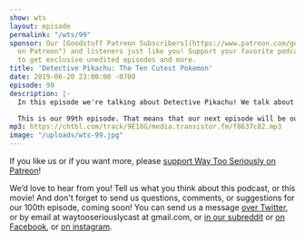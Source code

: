 ```yaml
---
show: wts
layout: episode
permalink: "/wts/99"
sponsor: Our [Goodstuff Patreon Subscribers](https://www.patreon.com/goodstuff "Goodstuff
  on Patreon") and listeners just like you! Support your favorite podcasts directly
  to get exclusive unedited episodes and more.
title: 'Detective Pikachu: The Ten Cutest Pokemon'
date: 2019-06-20 23:00:00 -0700
episode: 99
description: |-
  In this episode we're talking about Detective Pikachu! We talk about the Bechdel Test, Japanese imports, and whether Pokemon are edible. Enjoy!

  This is our 99th episode. That means that our next episode will be our 100th! We'd love to read and respond to feedback on that 100th episode. If you have questions or anything you'd like us to talk about be sure to let us know soon! Enjoy!
mp3: https://chtbl.com/track/9E18G/media.transistor.fm/f8637c82.mp3
image: "/uploads/wts-99.jpg"
---
```

If you like us or if you want more, please [support Way Too Seriously on Patreon](https://www.patreon.com/clockworkscast)!

We’d love to hear from you! Tell us what you think about this podcast, or this movie! And don't forget to send us questions, comments, or suggestions for our 100th episode, coming soon! You can send us a message [over Twitter](http://www.twitter.com/wtscast), or by email at waytooseriouslycast at gmail.com, or [in our subreddit](https://www.reddit.com/r/Goodstuff_fm/) or [on Facebook](http://www.facebook.com/wtscast), or [on instagram](https://www.instagram.com/waytooseriously/).